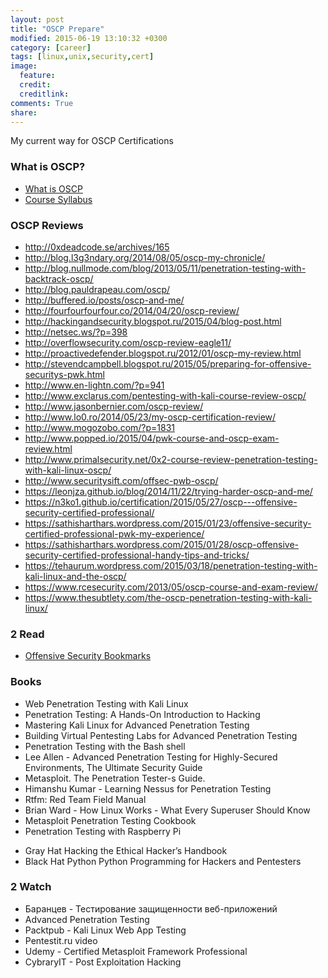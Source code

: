 ```yaml
---
layout: post
title: "OSCP Prepare"
modified: 2015-06-19 13:10:32 +0300
category: [career]
tags: [linux,unix,security,cert]
image:
  feature:
  credit:
  creditlink:
comments: True
share:
---
```

My current way for OSCP Certifications

### What is OSCP?
- [What is OSCP](https://www.offensive-security.com/information-security-certifications/oscp-offensive-security-certified-professional/)
- [Course Syllabus](http://www.offensive-security.com/documentation/penetration-testing-with-backtrack.pdf)

### OSCP Reviews
- http://0xdeadcode.se/archives/165
- http://blog.l3g3ndary.org/2014/08/05/oscp-my-chronicle/
- http://blog.nullmode.com/blog/2013/05/11/penetration-testing-with-backtrack-oscp/
- http://blog.pauldrapeau.com/oscp/
- http://buffered.io/posts/oscp-and-me/
- http://fourfourfourfour.co/2014/04/20/oscp-review/
- http://hackingandsecurity.blogspot.ru/2015/04/blog-post.html
- http://netsec.ws/?p=398
- http://overflowsecurity.com/oscp-review-eagle11/
- http://proactivedefender.blogspot.ru/2012/01/oscp-my-review.html
- http://stevendcampbell.blogspot.ru/2015/05/preparing-for-offensive-securitys-pwk.html
- http://www.en-lightn.com/?p=941
- http://www.exclarus.com/pentesting-with-kali-course-review-oscp/
- http://www.jasonbernier.com/oscp-review/
- http://www.lo0.ro/2014/05/23/my-oscp-certification-review/
- http://www.mogozobo.com/?p=1831
- http://www.popped.io/2015/04/pwk-course-and-oscp-exam-review.html
- http://www.primalsecurity.net/0x2-course-review-penetration-testing-with-kali-linux-oscp/
- http://www.securitysift.com/offsec-pwb-oscp/
- https://leonjza.github.io/blog/2014/11/22/trying-harder-oscp-and-me/
- https://n3ko1.github.io/certification/2015/05/27/oscp---offensive-security-certified-professional/
- https://sathisharthars.wordpress.com/2015/01/23/offensive-security-certified-professional-pwk-my-experience/
- https://sathisharthars.wordpress.com/2015/01/28/oscp-offensive-security-certified-professional-handy-tips-and-tricks/
- https://tehaurum.wordpress.com/2015/03/18/penetration-testing-with-kali-linux-and-the-oscp/
- https://www.rcesecurity.com/2013/05/oscp-course-and-exam-review/
- https://www.thesubtlety.com/the-oscp-penetration-testing-with-kali-linux/

### 2 Read
- [Offensive Security Bookmarks](https://jivoi.github.io/2015/07/03/offensive-security-bookmarks/)

### Books
- Web Penetration Testing with Kali Linux
- Penetration Testing: A Hands-On Introduction to Hacking
- Mastering Kali Linux for Advanced Penetration Testing
- Building Virtual Pentesting Labs for Advanced Penetration Testing
- Penetration Testing with the Bash shell
- Lee Allen - Advanced Penetration Testing for Highly-Secured Environments, The Ultimate Security Guide
- Metasploit. The Penetration Tester-s Guide.
- Himanshu Kumar - Learning Nessus for Penetration Testing
- Rtfm: Red Team Field Manual
- Brian Ward - How Linux Works - What Every Superuser Should Know
- Metasploit Penetration Testing Cookbook
- Penetration Testing with Raspberry Pi
* Gray Hat Hacking the Ethical Hacker’s Handbook
* Black Hat Python Python Programming for Hackers and Pentesters

### 2 Watch
- Баранцев - Тестирование защищенности веб-приложений 
- Advanced Penetration Testing
- Packtpub - Kali Linux Web App Testing
- Pentestit.ru video
- Udemy - Certified Metasploit Framework Professional
- CybraryIT - Post Exploitation Hacking
